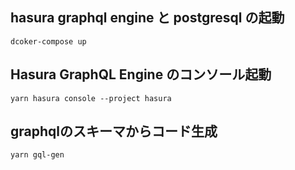 ## hasura graphql engine と postgresql の起動

```
dcoker-compose up
```

## Hasura GraphQL Engine のコンソール起動

```
yarn hasura console --project hasura
```

## graphqlのスキーマからコード生成

```
yarn gql-gen
```
